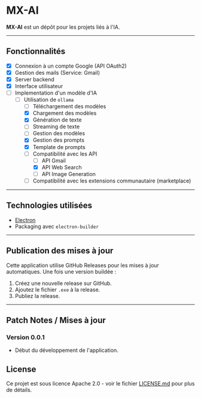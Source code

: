 # MX-AI

**MX-AI** est un dépôt pour les projets liés à l'IA.

---

## Fonctionnalités

- [x] Connexion à un compte Google (API OAuth2)
- [x] Gestion des mails (Service: Gmail)
- [x] Server backend
- [x] Interface utilisateur
- [ ] Implementation d'un modèle d'IA
  - [ ] Utilisation de `ollama`
    - [ ] Téléchargement des modèles
    - [x] Chargement des modèles
    - [x] Génération de texte
    - [ ] Streaming de texte
    - [ ] Gestion des modèles
    - [x] Gestion des prompts
    - [x] Template de prompts
    - [ ] Compatibilité avec les API
      - [ ] API Gmail
      - [x] API Web Search
      - [ ] API Image Generation
    - [ ] Compatibilité avec les extensions communautaire (marketplace)

---

## Technologies utilisées

- [Electron](https://www.electronjs.org/)
- Packaging avec `electron-builder`

---

## Publication des mises à jour

Cette application utilise GitHub Releases pour les mises à jour automatiques. Une fois une version buildée :

1. Créez une nouvelle release sur GitHub.
2. Ajoutez le fichier `.exe` à la release.
3. Publiez la release.

---

## Patch Notes / Mises à jour

### Version 0.0.1

- Début du développement de l'application.

## License

Ce projet est sous licence Apache 2.0 - voir le fichier [LICENSE.md](LICENSE.md) pour plus de détails.
